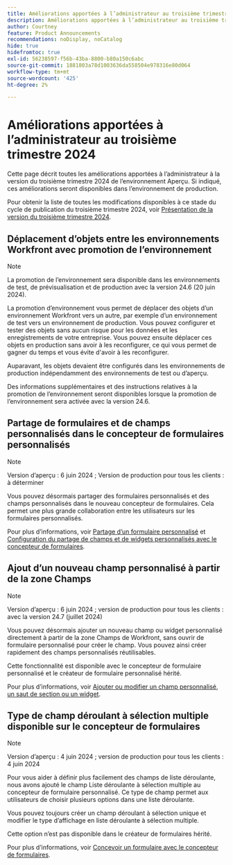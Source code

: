```yaml
---
title: Améliorations apportées à l’administrateur au troisième trimestre 2024
description: Améliorations apportées à l’administrateur au troisième trimestre 2024
author: Courtney
feature: Product Announcements
recommendations: noDisplay, noCatalog
hide: true
hidefromtoc: true
exl-id: 56238597-f56b-43ba-8800-b80a150c6abc
source-git-commit: 1881803a78d1003636da558504e978316e80d064
workflow-type: tm+mt
source-wordcount: '425'
ht-degree: 2%

---
```


# Améliorations apportées à l’administrateur au troisième trimestre 2024

Cette page décrit toutes les améliorations apportées à l’administrateur à la version du troisième trimestre 2024 de l’environnement Aperçu. Si indiqué, ces améliorations seront disponibles dans l’environnement de production.

Pour obtenir la liste de toutes les modifications disponibles à ce stade du cycle de publication du troisième trimestre 2024, voir [Présentation de la version du troisième trimestre 2024](/help/quicksilver/product-announcements/product-releases/24-q3-release-activity/24-q3-release-overview.md).

## Déplacement d’objets entre les environnements Workfront avec promotion de l’environnement

>[!NOTE]
>
>La promotion de l’environnement sera disponible dans les environnements de test, de prévisualisation et de production avec la version 24.6 (20 juin 2024).

La promotion d’environnement vous permet de déplacer des objets d’un environnement Workfront vers un autre, par exemple d’un environnement de test vers un environnement de production. Vous pouvez configurer et tester des objets sans aucun risque pour les données et les enregistrements de votre entreprise. Vous pouvez ensuite déplacer ces objets en production sans avoir à les reconfigurer, ce qui vous permet de gagner du temps et vous évite d&#39;avoir à les reconfigurer.

Auparavant, les objets devaient être configurés dans les environnements de production indépendamment des environnements de test ou d’aperçu.

Des informations supplémentaires et des instructions relatives à la promotion de l’environnement seront disponibles lorsque la promotion de l’environnement sera activée avec la version 24.6.

## Partage de formulaires et de champs personnalisés dans le concepteur de formulaires personnalisés

>[!NOTE]
>
>Version d’aperçu : 6 juin 2024 ; Version de production pour tous les clients : à déterminer

Vous pouvez désormais partager des formulaires personnalisés et des champs personnalisés dans le nouveau concepteur de formulaires. Cela permet une plus grande collaboration entre les utilisateurs sur les formulaires personnalisés.

Pour plus d’informations, voir [Partage d’un formulaire personnalisé](/help/quicksilver/administration-and-setup/customize-workfront/create-manage-custom-forms/share-access-to-a-custom-form.md) et [Configuration du partage de champs et de widgets personnalisés avec le concepteur de formulaires](/help/quicksilver/administration-and-setup/customize-workfront/create-manage-custom-forms/form-designer/manage-a-form/share-custom-fields.md).

## Ajout d’un nouveau champ personnalisé à partir de la zone Champs

>[!NOTE]
>
>Version d’aperçu : 6 juin 2024 ; version de production pour tous les clients : avec la version 24.7 (juillet 2024)

Vous pouvez désormais ajouter un nouveau champ ou widget personnalisé directement à partir de la zone Champs de Workfront, sans ouvrir de formulaire personnalisé pour créer le champ. Vous pouvez ainsi créer rapidement des champs personnalisés réutilisables.

Cette fonctionnalité est disponible avec le concepteur de formulaire personnalisé et le créateur de formulaire personnalisé hérité.

Pour plus d’informations, voir [Ajouter ou modifier un champ personnalisé, un saut de section ou un widget](/help/quicksilver/administration-and-setup/customize-workfront/create-manage-custom-forms/edit-a-custom-field.md).

## Type de champ déroulant à sélection multiple disponible sur le concepteur de formulaires

>[!NOTE]
>
>Version d’aperçu : 4 juin 2024 ; version de production pour tous les clients : 4 juin 2024

Pour vous aider à définir plus facilement des champs de liste déroulante, nous avons ajouté le champ Liste déroulante à sélection multiple au concepteur de formulaire personnalisé. Ce type de champ permet aux utilisateurs de choisir plusieurs options dans une liste déroulante.

Vous pouvez toujours créer un champ déroulant à sélection unique et modifier le type d’affichage en liste déroulante à sélection multiple.

Cette option n’est pas disponible dans le créateur de formulaires hérité.

Pour plus d’informations, voir [Concevoir un formulaire avec le concepteur de formulaires](/help/quicksilver/administration-and-setup/customize-workfront/create-manage-custom-forms/form-designer/design-a-form/design-a-form.md).
